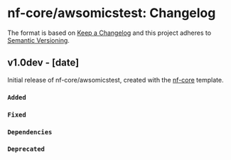 # nf-core/awsomicstest: Changelog

The format is based on [Keep a Changelog](https://keepachangelog.com/en/1.0.0/)
and this project adheres to [Semantic Versioning](https://semver.org/spec/v2.0.0.html).

## v1.0dev - [date]

Initial release of nf-core/awsomicstest, created with the [nf-core](https://nf-co.re/) template.

### `Added`

### `Fixed`

### `Dependencies`

### `Deprecated`

